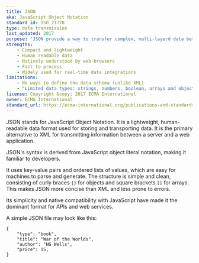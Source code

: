 ```yaml
---
title: JSON
aka: JavaScript Object Notation
standard_id: ISO 21778
type: data transmission
last_updated: 2017
purpose: "JSON provide a way to transfer complex, multi-layerd data between systems."
strengths:
    - Compact and lightweight
    - Human readable data
    - Natively understood by web-browsers
    - Fast to process
    - Widely used for real-time data integrations
limitations:
    - No ways to define the data schema (unlike XML)
    - "Limited data types: strings, numbers, boolean, arrays and objects (dates have to be converted to strings)"
license: Copyright &copy; 2017 ECMA International
owner: ECMA International
standard_url: https://ecma-international.org/publications-and-standards/standards/ecma-404/
---
```

JSON stands for JavaScript Object Notation. It is a lightweight, human-readable data format used for storing and transporting data. It is the primary alternative to XML for transmitting information between a server and a web application.

JSON's syntax is derived from JavaScript object literal notation, making it familiar to developers.

It uses key-value pairs and ordered lists of values, which are easy for machines to parse and generate. The structure is simple and clean, consisting of curly braces `{}` for objects and square brackets `[]` for arrays. This makes JSON more concise than XML and less prone to errors.

Its simplicity and native compatibility with JavaScript have made it the dominant format for APIs and web services.

A simple JSON file may look like this:

```
{
    "type": "book",
    "title": "War of the Worlds",
    "author": "HG Wells",
    "price": 15,
}
```